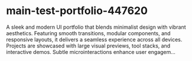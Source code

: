 # main-test-portfolio-447620
A sleek and modern UI portfolio that blends minimalist design with vibrant aesthetics. Featuring smooth transitions, modular components, and responsive layouts, it delivers a seamless experience across all devices. Projects are showcased with large visual previews, tool stacks, and interactive demos. Subtle microinteractions enhance user engagem...
